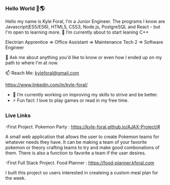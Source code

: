 ### Hello World 👋🌎

Hello my name is Kyle Foral, I'm a Junior Engineer. The programs I know are  Javascript(ES5/ES6), HTML5, CSS3, Node.js, PostgreSQL and React - but I'm open to learning more. 🌱 I’m currently about to start leaning C++

Electrian Apprentice => Office Assistant => Maintenance Tech 2 => Software Engineer

💬 Ask me about anything you'd like to know or even how I ended up on my path to where I'm at now.

 📫 Reach Me: 
 kyleforal@gmail.com
 
 https://www.linkedin.com/in/kyle-foral/


- 🔭 I’m currently working on improving my skills to strive and be better.
- ⚡ Fun fact: I love to play games or read in my free time.

 ### Live Links
 -First Project. Pokemon Party : 
  https://kyle-foral.github.io/AJAX-Project/#

 A small web application that allows the user to create Pokemon teams for whatever needs they have. It can be making a team of your favorite pokemon or theory crafting teams to try and make good combonations of them. There is also a function to favorite a team if the user desires.

  -First Full Stack Project. Food Planner :
  https://food-planner.kforal.com

 I built this project so users interested in createing a custom meal plan for the week.

<!--
**kyle-foral/kyle-foral** is a ✨ _special_ ✨ repository because its `README.md` (this file) appears on your GitHub profile.


